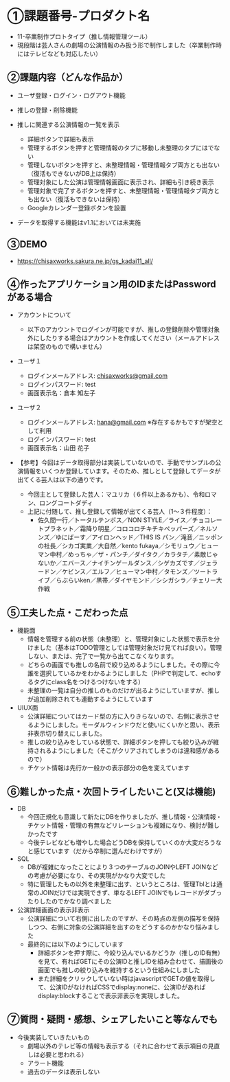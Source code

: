 # ①課題番号-プロダクト名
- 11-卒業制作プロトタイプ（推し情報管理ツール）
- 現段階は芸人さんの劇場の公演情報のみ扱う形で制作しました（卒業制作時にはテレビなども対応したい）

## ②課題内容（どんな作品か）

- ユーザ登録・ログイン・ログアウト機能
- 推しの登録・削除機能
- 推しに関連する公演情報の一覧を表示
    - 詳細ボタンで詳細も表示
    - 管理するボタンを押すと管理情報のタブに移動し未整理のタブにはでない
    - 管理しないボタンを押すと、未整理情報・管理情報タブ両方とも出ない（復活もできないがDB上は保持）
    - 管理対象にした公演は管理情報画面に表示され、詳細も引き続き表示
    - 管理対象で完了するボタンを押すと、未整理情報・管理情報タブ両方とも出ない（復活もできないは保持）
    - Googleカレンダー登録ボタンを設置

- データを取得する機能はv1.1においては未実施

## ③DEMO
- https://chisaxworks.sakura.ne.jp/gs_kadai11_all/

## ④作ったアプリケーション用のIDまたはPasswordがある場合
- アカウントについて
    - 以下のアカウントでログインが可能ですが、推しの登録削除や管理対象外にしたりする場合はアカウントを作成してください（メールアドレスは架空のもので構いません）
- ユーザ１
    - ログインメールアドレス: chisaxworks@gmail.com
    - ログインパスワード: test
    - 画面表示名：倉本 知左子
- ユーザ２
    - ログインメールアドレス: hana@gmail.com ※存在するかもですが架空として利用
    - ログインパスワード: test
    - 画面表示名：山田 花子
 
- 【参考】今回はデータ取得部分は実装していないので、手動でサンプルの公演情報をいくつか登録しています。そのため、推しとして登録してデータが出てくる芸人は以下の通りです。
    - 今回主として登録した芸人：マユリカ（６件以上あるかも）、令和ロマン、ロングコートダディ
    - 上記に付随して、推し登録して情報が出てくる芸人（1〜３件程度）：
        - 佐久間一行／トータルテンボス／NON STYLE／ライス／チョコレートプラネット／霜降り明星／コロコロチキチキペッパーズ／ネルソンズ／ゆにばーす／アイロンヘッド／THIS IS パン／滝音／ニッポンの社長／シカゴ実業／大自然／kento fukaya／シモリュウ／ヒューマン中村／めっちゃ／ザ・パンチ／ダイタク／カラタチ／素敵じゃないか／エバース／ナイチンゲールダンス／シゲカズです／ジェラードン／ケビンス／エルフ／ヒューマン中村／タモンズ／ツートライブ／らぶらいken／黒帯／ダイヤモンド／シシガシラ／チェリー大作戦

## ⑤工夫した点・こだわった点
- 機能面
    - 情報を管理する前の状態（未整理）と、管理対象にした状態で表示を分けました（基本はTODO管理としては管理対象だけ見てれば良い）。管理しない、または、完了で一覧から出てこなくなります。
    - どちらの画面でも推しの名前で絞り込めるようにしました。その際に今誰を選択しているかをわかるようにしました（PHPで判定して、echoするタグにclass名をつけるつけないをする）
    - 未整理の一覧は自分の推しのものだけが出るようにしていますが、推しが追加削除されても連動するようにしています
- UIUX面
    - 公演詳細についてはカード型の方に入りきらないので、右側に表示させるようにしました。モーダルウィンドウだと使いにくいかと思い、表示非表示切り替えにしました。
    - 推しの絞り込みをしている状態で、詳細ボタンを押しても絞り込みが維持されるようにしました（そこがクリアされてしまうのは違和感があるので）
    - チケット情報は先行か一般かの表示部分の色を変えています

## ⑥難しかった点・次回トライしたいこと(又は機能)
- DB
    - 今回正規化も意識して新たにDBを作りましたが、推し情報・公演情報・チケット情報・管理の有無などリレーションも複雑になり、検討が難しかったです
    - 今後テレビなども増やした場合どうDBを保持していくのか大変だろうなと感じています（だから卒制に選んだわけですが）
- SQL
    - DBが複雑になったことにより３つのテーブルのJOINやLEFT JOINなどの考慮が必要になり、その実現がかなり大変でした
    - 特に管理したもの以外を未整理に出す、というところは、管理Tblとは通常のJOINだけでは実現できず、単なるLEFT JOINでもレコードがダブったりしたのでかなり調べました
- 公演詳細画面の表示非表示
    - 公演詳細について右側に出したのですが、その時点の左側の描写を保持しつつ、右側に対象の公演詳細を出すのをどうするのかかなり悩みました
    - 最終的には以下のようにしています
        - 詳細ボタンを押す際に、今絞り込んでいるかどうか（推しのID有無）を見て、有ればGETにその公演IDと推しIDを組み合わせて、描画後の画面でも推しの絞り込みを維持するという仕組みにしました 
        - また詳細をクリックしていない時はjavascriptでGETの値を取得して、公演IDがなければCSSでdisplay:noneに、公演IDがあればdisplay:blockすることで表示非表示を実現しました。

## ⑦質問・疑問・感想、シェアしたいこと等なんでも
- 今後実装していきたいもの
  - 劇場以外のテレビ等の情報も表示する（それに合わせて表示項目の見直しは必要と思われる）
  - アラート機能
  - 過去のデータは表示しない
